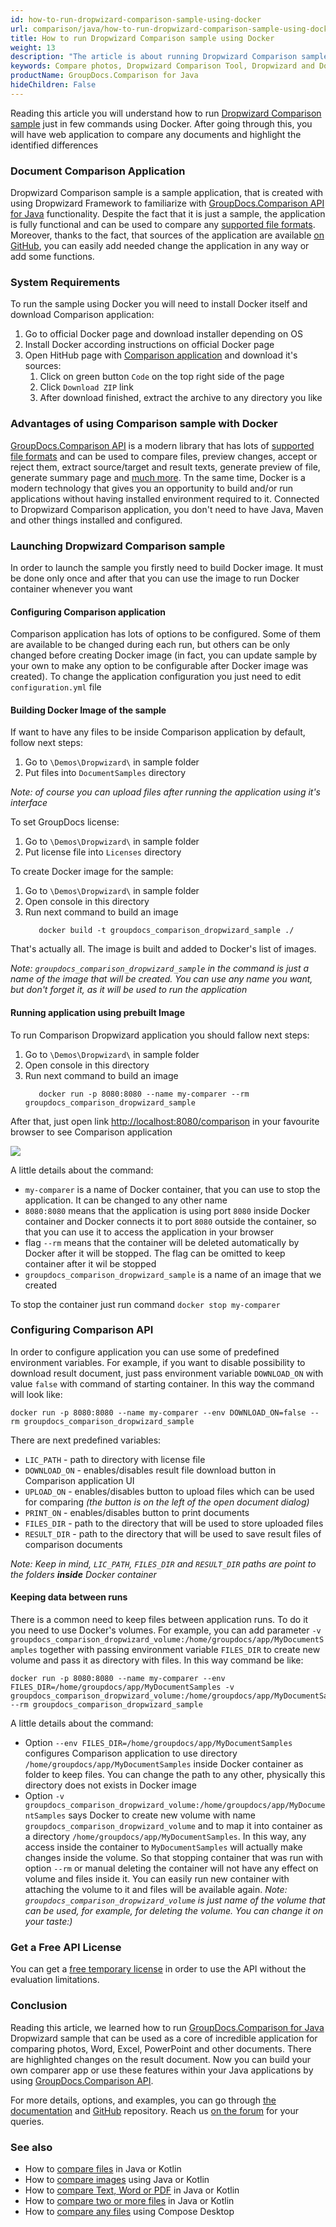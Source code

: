 ```yaml
---
id: how-to-run-dropwizard-comparison-sample-using-docker
url: comparison/java/how-to-run-dropwizard-comparison-sample-using-docker
title: How to run Dropwizard Comparison sample using Docker
weight: 13
description: "The article is about running Dropwizard Comparison sample using Docker to get fast ready-to-use application to compare files"
keywords: Compare photos, Dropwizard Comparison Tool, Dropwizard and Docker, Comparison API
productName: GroupDocs.Comparison for Java
hideChildren: False
---
```


Reading this article you will understand how to run [Dropwizard Comparison sample](https://github.com/groupdocs-comparison/GroupDocs.Comparison-for-Java/tree/master/Demos/Dropwizard) just in few commands using Docker. After going through this, you will have web application to compare any documents and highlight the identified differences

### Document Comparison Application

Dropwizard Comparison sample is a sample application, that is created with using Dropwizard Framework to familiarize with [GroupDocs.Comparison API for Java](https://products.groupdocs.com/comparison/java) functionality. Despite the fact that it is just a sample, the application is fully functional and can be used to compare any [supported file formats](/comparison/java/supported-document-formats/). Moreover, thanks to the fact, that sources of the application are available [on GitHub](https://github.com/groupdocs-comparison/GroupDocs.Comparison-for-Java/tree/master/Demos/Dropwizard), you can easily add needed change the application in any way or add some functions.

### System Requirements

To run the sample using Docker you will need to install Docker itself and download Comparison application:
1. Go to official Docker page and download installer depending on OS
2. Install Docker according instructions on official Docker page
3. Open HitHub page with [Comparison application](https://github.com/groupdocs-comparison/GroupDocs.Comparison-for-Java) and download it's  sources:
   1. Click on green button `Code` on the top right side of the page
   2. Click `Download ZIP` link
   3. After download finished, extract the archive to any directory you like

### Advantages of using Comparison sample with Docker

[GroupDocs.Comparison API](https://products.groupdocs.com/comparison) is a modern library that has lots of [supported file formats](/comparison/java/supported-document-formats/) and can be used to compare files, preview changes, accept or reject them, extract source/target and result texts, generate preview of file, generate summary page and [much more](https://docs.groupdocs.com/comparison/java/groupdocs-comparison-overview/). Tn the same time, Docker is a modern technology that gives you an opportunity to build and/or run applications without having installed environment required to it. Connected to Dropwizard Comparison application, you don't need to have Java, Maven and other things installed and configured. 

### Launching Dropwizard Comparison sample

In order to launch the sample you firstly need to build Docker image. It must be done only once and after that you can use the image to run Docker container whenever you want


#### Configuring Comparison application

Comparison application has lots of options to be configured. Some of them are available to be changed during each run, but others can be only changed before creating Docker image (in fact, you can update sample by your own to make any option to be configurable after Docker image was created).
To change the application configuration you just need to edit `configuration.yml` file

#### Building Docker Image of the sample

If want to have any files to be inside Comparison application by default, follow next steps:

1. Go to `\Demos\Dropwizard\` in sample folder
2. Put files into `DocumentSamples` directory

_Note: of course you can upload files after running the application using it's interface_

To set GroupDocs license:

1. Go to `\Demos\Dropwizard\` in sample folder
2. Put license file into `Licenses` directory

To create Docker image for the sample:

1. Go to `\Demos\Dropwizard\` in sample folder
2. Open console in this directory
3. Run next command to build an image
    ```shell
       docker build -t groupdocs_comparison_dropwizard_sample ./
    ```

That's actually all. The image is built and added to Docker's list of images.

_Note: `groupdocs_comparison_dropwizard_sample` in the command is just a name of the image that will be created. You can use any name you want, but don't forget it, as it will be used to run the application_

#### Running application using prebuilt Image

To run Comparison Dropwizard application you should fallow next steps:

1. Go to `\Demos\Dropwizard\` in sample folder
2. Open console in this directory
3. Run next command to build an image
    ```shell
       docker run -p 8080:8080 --name my-comparer --rm groupdocs_comparison_dropwizard_sample
    ```
   
After that, just open link [http://localhost:8080/comparison](http://localhost:8080/comparison) in your favourite browser to see Comparison application

![](comparison/java/images/how-to-run-dropwizard-comparison-sample-using-docker.png)

A little details about the command:
* `my-comparer` is a name of Docker container, that you can use to stop the application. It can be changed to any other name
* `8080:8080` means that the application is using port `8080` inside Docker container and Docker connects it to port `8080` outside the container, so that you can use it to access the application in your browser
* flag `--rm` means that the container will be deleted automatically by Docker after it will be stopped. The flag can be omitted to keep container after it wil be stopped
* `groupdocs_comparison_dropwizard_sample` is a name of an image that we created

To stop the container just run command `docker stop my-comparer`

### Configuring Comparison API

In order to configure application you can use some of predefined environment variables. For example, if you want to disable possibility to download result document, just pass environment variable `DOWNLOAD_ON` with value `false` with command of starting container. In this way the command will look like:

```shell
docker run -p 8080:8080 --name my-comparer --env DOWNLOAD_ON=false --rm groupdocs_comparison_dropwizard_sample
```

There are next predefined variables:
* `LIC_PATH` - path to directory with license file
* `DOWNLOAD_ON` - enables/disables result file download button in Comparison application UI
* `UPLOAD_ON` - enables/disables button to upload files which can be used for comparing _(the button is on the left of the open document dialog)_
* `PRINT_ON` - enables/disables button to print documents
* `FILES_DIR` - path to the directory that will be used to store uploaded files
* `RESULT_DIR` - path to the directory that will be used to save result files of comparison documents

_Note: Keep in mind, `LIC_PATH`, `FILES_DIR` and `RESULT_DIR` paths are point to the folders **inside** Docker container_

#### Keeping data between runs

There is a common need to keep files between application runs. To do it you need to use Docker's volumes. For example, you can add parameter `-v groupdocs_comparison_dropwizard_volume:/home/groupdocs/app/MyDocumentSamples` together with passing environment variable `FILES_DIR` to create new volume and pass it as directory with files. In this way command be like:

```shell
docker run -p 8080:8080 --name my-comparer --env FILES_DIR=/home/groupdocs/app/MyDocumentSamples -v groupdocs_comparison_dropwizard_volume:/home/groupdocs/app/MyDocumentSamples --rm groupdocs_comparison_dropwizard_sample
```

A little details about the command:
* Option `--env FILES_DIR=/home/groupdocs/app/MyDocumentSamples` configures Comparison application to use directory `/home/groupdocs/app/MyDocumentSamples` inside Docker container as folder to keep files. You can change the path to any other, physically this directory does not exists in Docker image
* Option `-v groupdocs_comparison_dropwizard_volume:/home/groupdocs/app/MyDocumentSamples` says Docker to create new volume with name `groupdocs_comparison_dropwizard_volume` and to map it into container as a directory `/home/groupdocs/app/MyDocumentSamples`. In this way, any access inside the container to `MyDocumentSamples` will actually make changes inside the volume. So that stopping container that was run with option `--rm` or manual deleting the container will not have any effect on volume and files inside it. You can easily run new container with attaching the volume to it and files will be available again.
_Note: `groupdocs_comparison_dropwizard_volume` is just name of the volume that can be used, for example, for deleting the volume. You can change it on your taste:)_

### Get a Free API License

You can get a [free temporary license](https://purchase.groupdocs.com/temporary-license) in order to use the API without the evaluation limitations.

### Conclusion

Reading this article, we learned how to run [GroupDocs.Comparison for Java](https://products.groupdocs.com/comparison/java) Dropwizard sample that can be used as a core of incredible application for comparing photos, Word, Excel, PowerPoint and other documents. There are highlighted changes on the result document. Now you can build your own comparer app or use these features within your Java applications by using [GroupDocs.Comparison API](https://products.groupdocs.com/comparison/java).

For more details, options, and examples, you can go through [the documentation](/comparison/java/getting-started/) and [GitHub](https://github.com/groupdocs-comparison) repository. Reach us [on the forum](https://forum.groupdocs.com/) for your queries.

### See also

* How to [compare files](/comparison/java/how-to-compare-files-in-java-or-kotlin) in Java or Kotlin
* How to [compare images](/comparison/java/how-to-compare-images-using-java-or-kotlin) using Java or Kotlin
* How to [compare Text, Word or PDF](/comparison/java/how-to-compare-text-word-pdf-in-java-or-kotlin) in Java or Kotlin
* How to [compare two or more files](/comparison/java/how-to-compare-two-or-more-files-in-java-or-kotlin) in Java or Kotlin
* How to [compare any files](/comparison/java/how-to-compare-any-files-using-compose-desktop) using Compose Desktop